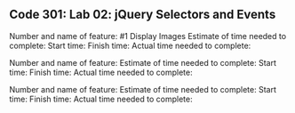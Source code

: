 ## Code 301: Lab 02: jQuery Selectors and Events

Number and name of feature: #1 Display Images
Estimate of time needed to complete:
Start time:
Finish time:
Actual time needed to complete:

Number and name of feature:
Estimate of time needed to complete:
Start time:
Finish time:
Actual time needed to complete:

Number and name of feature:
Estimate of time needed to complete:
Start time:
Finish time:
Actual time needed to complete:

